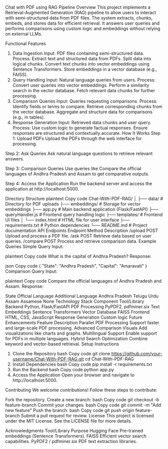 Chat with PDF using RAG Pipeline
Overview
This project implements a Retrieval-Augmented Generation (RAG) pipeline to allow users to interact with semi-structured data from PDF files. The system extracts, chunks, embeds, and stores data for efficient retrieval. It answers user queries and performs comparisons using custom logic and embeddings without relying on external LLMs.

Functional Features
1. Data Ingestion
Input: PDF files containing semi-structured data.
Process:
Extract text and structured data from PDFs.
Split data into logical chunks.
Convert text chunks into vector embeddings using Sentence Transformers.
Store embeddings in a vector database (e.g., FAISS).
2. Query Handling
Input: Natural language queries from users.
Process:
Convert user queries into vector embeddings.
Perform a similarity search in the vector database.
Fetch relevant data chunks for further processing.
3. Comparison Queries
Input: Queries requesting comparisons.
Process:
Identify fields or terms to compare.
Retrieve corresponding chunks from the vector database.
Aggregate and structure data for comparisons (e.g., in tables).
4. Response Generation
Input: Retrieved data chunks and user query.
Process:
Use custom logic to generate factual responses.
Ensure responses are structured and contextually accurate.
How It Works
Step 1: Upload PDFs
Upload the PDFs through the web interface for processing.

Step 2: Ask Queries
Ask natural language questions to retrieve relevant answers.

Step 3: Comparison Queries
Use queries like Compare the official languages of Andhra Pradesh and Assam to get comparative outputs.

Step 4: Access the Application
Run the backend server and access the application at http://localhost:5000.

Directory Structure
plaintext
Copy code
Chat-With-PDF-RAG/
│
├── data/                # Directory for PDF uploads
├── embeddings/          # Storage for vector embeddings
├── app.py               # Main backend application (Flask/FastAPI)
├── queryHandler.js      # Frontend query handling logic
├── templates/           # Frontend UI files
│   └── index.html       # HTML file for user interface
├── requirements.txt     # Python dependencies
└── README.md            # Project documentation
API Endpoints
Endpoint	Method	Description
/upload	POST	Upload and process a PDF file.
/ask	POST	Retrieve data based on user queries.
/compare	POST	Process and retrieve comparison data.
Example Queries
Simple Query
Input:

plaintext
Copy code
What is the capital of Andhra Pradesh?
Response:

json
Copy code
{
  "State": "Andhra Pradesh",
  "Capital": "Amaravati"
}
Comparison Query
Input:

plaintext
Copy code
Compare the official languages of Andhra Pradesh and Assam.
Response:

State	Official Language	Additional Language
Andhra Pradesh	Telugu	Urdu
Assam	Assamese	None
Technology Stack
Component	Tool/Library
Backend	Python, Flask/FastAPI
PDF Processing	PyPDF2, pdfminer.six
Text Embeddings	Sentence Transformers
Vector Database	FAISS
Frontend	HTML, CSS, JavaScript
Response Generation	Custom logic
Future Enhancements
Feature	Description
Parallel PDF Processing	Support faster and large-scale PDF processing.
Advanced Comparison Visuals	Add visualizations like charts and graphs.
Multilingual Support	Enable support for PDFs in multiple languages.
Hybrid Search Optimization	Combine keyword and vector-based retrieval.
Setup Instructions
1. Clone the Repository
bash
Copy code
git clone https://github.com/your-username/Chat-With-PDF-RAG.git
cd Chat-With-PDF-RAG
2. Install Dependencies
bash
Copy code
pip install -r requirements.txt
3. Run the Backend
bash
Copy code
python app.py
4. Access the Application
Open your browser and navigate to http://localhost:5000.

Contributing
We welcome contributions! Follow these steps to contribute:

Fork the repository.
Create a new branch:
bash
Copy code
git checkout -b feature-branch
Commit your changes:
bash
Copy code
git commit -m "Add new feature"
Push the branch:
bash
Copy code
git push origin feature-branch
Submit a pull request for review.
License
This project is licensed under the MIT License. See the LICENSE file for more details.

Acknowledgments
Tool/Library	Purpose
Hugging Face	Pre-trained embeddings (Sentence Transformers).
FAISS	Efficient vector search capabilities.
PyPDF2 / pdfminer.six	PDF text extraction libraries.
